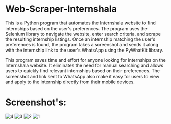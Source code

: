 # Web-Scraper-Internshala
This is a Python program that automates the Internshala website to find internships based on the user's preferences. The program uses the Selenium library to navigate the website, enter search criteria, and scrape the resulting internship listings. Once an internship matching the user's preferences is found, the program takes a screenshot and sends it along with the internship link to the user's WhatsApp using the PyWhatKit library.

This program saves time and effort for anyone looking for internships on the Internshala website. It eliminates the need for manual searching and allows users to quickly find relevant internships based on their preferences. The screenshot and link sent to WhatsApp also make it easy for users to view and apply to the internship directly from their mobile devices.

# Screenshot's:
![4](https://user-images.githubusercontent.com/87819222/236442330-9d597660-5199-4f52-be6b-1c5002f43754.jpg)
![3](https://user-images.githubusercontent.com/87819222/236442339-218b5149-fe84-43f6-8ece-69cb7f3dc860.png)
![2](https://user-images.githubusercontent.com/87819222/236442341-f4eb73e3-7588-4dfd-b5b1-e353dbccbc49.png)
![1](https://user-images.githubusercontent.com/87819222/236442379-44497b03-9cc8-4222-92cf-3edee8c5bcf1.png)
